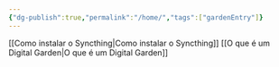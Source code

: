 ```yaml
---
{"dg-publish":true,"permalink":"/home/","tags":["gardenEntry"]}
---
```


[[Como instalar o Syncthing\|Como instalar o Syncthing]]
[[O que é um Digital Garden\|O que é um Digital Garden]]






